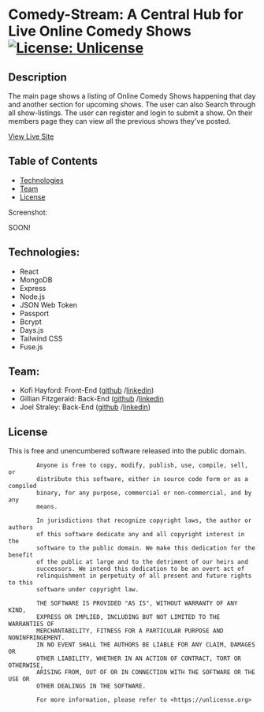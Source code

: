 # Comedy-Stream: A Central Hub for Live Online Comedy Shows [![License: Unlicense](https://img.shields.io/badge/license-Unlicense-blue.svg)](http://unlicense.org/)

## Description
The main page shows a listing of Online Comedy Shows happening that day and another section for upcoming shows. The user can also Search through all show-listings. The user can register and login to submit a show. On their members page they can view all the previous shows they've posted. 

[View Live Site](https://comedy-stream.herokuapp.com/)

## Table of Contents

* [Technologies](#Technologies)
* [Team](#Team)
* [License](#License)

Screenshot: 

SOON!



## <a name="Technologies">Technologies:</a>

- React
- MongoDB
- Express
- Node.js
- JSON Web Token
- Passport
- Bcrypt
- Days.js
- Tailwind CSS
- Fuse.js


## <a name="Team">Team:</a>
- Kofi Hayford: Front-End ([github](https://github.com/kofihayford) /[linkedin](https://www.linkedin.com/in/kofihayford/))
- Gillian Fitzgerald: Back-End ([github](https://github.com/GKFitz) /[linkedin]()
- Joel Straley: Back-End ([github](https://github.com/JoelStraley) /[linkedin](https://www.linkedin.com/in/joel-straley-559aab97/))

## <a name="License">License</a>
This is free and unencumbered software released into the public domain.
    
            Anyone is free to copy, modify, publish, use, compile, sell, or
            distribute this software, either in source code form or as a compiled
            binary, for any purpose, commercial or non-commercial, and by any
            means.
            
            In jurisdictions that recognize copyright laws, the author or authors
            of this software dedicate any and all copyright interest in the
            software to the public domain. We make this dedication for the benefit
            of the public at large and to the detriment of our heirs and
            successors. We intend this dedication to be an overt act of
            relinquishment in perpetuity of all present and future rights to this
            software under copyright law.
            
            THE SOFTWARE IS PROVIDED "AS IS", WITHOUT WARRANTY OF ANY KIND,
            EXPRESS OR IMPLIED, INCLUDING BUT NOT LIMITED TO THE WARRANTIES OF
            MERCHANTABILITY, FITNESS FOR A PARTICULAR PURPOSE AND NONINFRINGEMENT.
            IN NO EVENT SHALL THE AUTHORS BE LIABLE FOR ANY CLAIM, DAMAGES OR
            OTHER LIABILITY, WHETHER IN AN ACTION OF CONTRACT, TORT OR OTHERWISE,
            ARISING FROM, OUT OF OR IN CONNECTION WITH THE SOFTWARE OR THE USE OR
            OTHER DEALINGS IN THE SOFTWARE.
            
            For more information, please refer to <https://unlicense.org>
